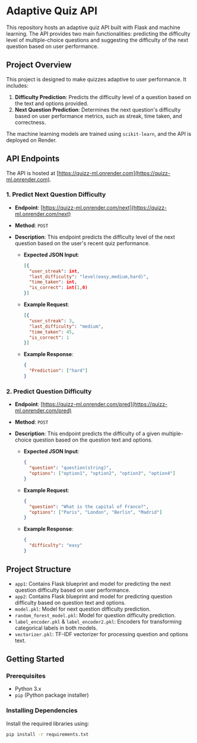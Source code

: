 # Adaptive Quiz API

This repository hosts an adaptive quiz API built with Flask and machine learning. The API provides two main functionalities: predicting the difficulty level of multiple-choice questions and suggesting the difficulty of the next question based on user performance.

## Project Overview

This project is designed to make quizzes adaptive to user performance. It includes:

1. **Difficulty Prediction**: Predicts the difficulty level of a question based on the text and options provided.
2. **Next Question Prediction**: Determines the next question's difficulty based on user performance metrics, such as streak, time taken, and correctness.

The machine learning models are trained using `scikit-learn`, and the API is deployed on Render.

## API Endpoints

The API is hosted at [https://quizz-ml.onrender.com](https://quizz-ml.onrender.com).

### 1. Predict Next Question Difficulty

- **Endpoint**: [https://quizz-ml.onrender.com/next](https://quizz-ml.onrender.com/next)
- **Method**: `POST`
- **Description**: This endpoint predicts the difficulty level of the next question based on the user's recent quiz performance.
  
  - **Expected JSON Input**:
    ```json
    [{
      "user_streak": int,
      "last_difficulty": "level(easy,medium,hard)",
      "time_taken": int,
      "is_correct": int(1,0)
    }]
    ```
  - **Example Request**:
    ```json
    [{
      "user_streak": 3,
      "last_difficulty": "medium",
      "time_taken": 45,
      "is_correct": 1
    }]
    ```
  - **Example Response**:
    ```json
    {
      "Prediction": ["hard"]
    }
    ```

### 2. Predict Question Difficulty

- **Endpoint**: [https://quizz-ml.onrender.com/pred](https://quizz-ml.onrender.com/pred)
- **Method**: `POST`
- **Description**: This endpoint predicts the difficulty of a given multiple-choice question based on the question text and options.

  - **Expected JSON Input**:
    ```json
    {
      "question": "question(string)",
      "options": ["option1", "option2", "option3", "option4"]
    }
    ```
  - **Example Request**:
    ```json
    {
      "question": "What is the capital of France?",
      "options": ["Paris", "London", "Berlin", "Madrid"]
    }
    ```
  - **Example Response**:
    ```json
    {
      "difficulty": "easy"
    }
    ```

## Project Structure

- `app1`: Contains Flask blueprint and model for predicting the next question difficulty based on user performance.
- `app2`: Contains Flask blueprint and model for predicting question difficulty based on question text and options.
- `model.pkl`: Model for next question difficulty prediction.
- `random_forest_model.pkl`: Model for question difficulty prediction.
- `label_encoder.pkl` & `label_encoder2.pkl`: Encoders for transforming categorical labels in both models.
- `vectorizer.pkl`: TF-IDF vectorizer for processing question and options text.

## Getting Started

### Prerequisites

- Python 3.x
- `pip` (Python package installer)

### Installing Dependencies

Install the required libraries using:

```bash
pip install -r requirements.txt
